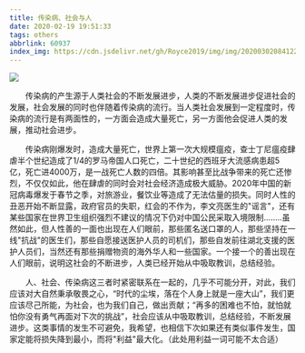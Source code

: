 ```yaml
---
title: 传染病、社会与人
date: 2020-02-19 19:51:33
tags: others
abbrlink: 60937
index_img: https://cdn.jsdelivr.net/gh/Royce2019/img/img/20200302084122.png
---
```

![](https://cdn.jsdelivr.net/gh/Royce2019/img/img/20200302084122.png)

&#8195;&#8195;传染病的产生源于人类社会的不断发展进步，人类的不断发展进步促进社会的发展，社会发展的同时也伴随着传染病的流行。<!--more-->当人类社会发展到一定程度时，传染病的流行是有两面性的，一方面会造成大量死亡，另一方面他会促进人类的发展，推动社会进步。

​&#8195;&#8195;传染病刚爆发时，造成大量死亡，世界上第一次大规模瘟疫，查士丁尼瘟疫肆虐半个世纪造成了1/4的罗马帝国人口死亡，二十世纪的西班牙大流感病患超5亿，死亡进4000万，是一战死亡人数的四倍。其影响甚至比战争带来的死亡还惨烈，不仅仅如此，他在肆虐的同时会对社会经济造成极大威胁。2020年中国的新冠病毒爆发于春节之季，对旅游业，餐饮业等造成了无法估量的损失。同时人性的丑恶开始不断显露，政府官员的失职，红会的不作为，李文亮医生的"谣言"，还有某些国家在世界卫生组织强烈不建议的情况下仍对中国公民采取入境限制........虽然如此，但人性善的一面也出现在人们眼前，那些匿名送口罩的人，那些坚持在一线"抗战"的医生们，那些自愿接送医护人员的司机们，那些自发前往湖北支援的医护人员们，当然还有那些捐赠物资的海外华人和一些国家。一个接一个的善出现在人们眼前，说明这社会的不断进步，人类已经开始从中吸取教训，总结经验。

&#8195;&#8195;人、社会、传染病这三者时紧密联系在一起的，几乎不可能分开，对此，我们应该对大自然秉承敬畏之心，“时代的尘埃，落在个人身上就是一座大山”，我们更应该尽己所能，为社会，也为我们自己，做出贡献；“再多的困难也不怕，就怕就怕你没有勇气再面对下次的挑战”，社会应该从中吸取教训，总结经验，不断发展进步。这类事情的发生不可避免，我希望，也相信下次如果还有类似事件发生，国家定能将损失降到最小，而将"利益"最大化。（此处用利益一词可能不太合适）